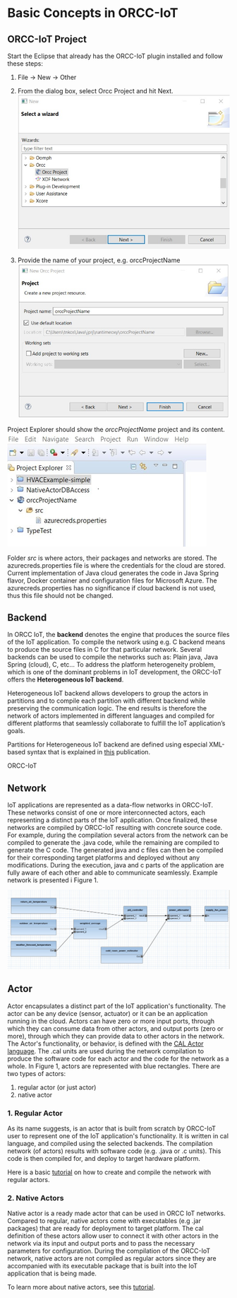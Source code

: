 # Basic Concepts in ORCC-IoT

## ORCC-IoT Project

Start the Eclipse that already has the ORCC-IoT plugin installed and follow these steps:
1. File -> New -> Other 

2. From the dialog box, select Orcc Project and hit Next.   
![New Project](imgs/cworcc/orccnewprj1.jpg)

3. Provide the name of your project, e.g. orccProjectName     
![New Project](imgs/cworcc/orccnewprj2.jpg)

Project Explorer should show the *orccProjectName* project and its content.     
![New Project](imgs/cworcc/orccnewprj3.jpg)

Folder *src* is where actors, their packages and networks are stored. The azurecreds.properties file is
where the credentials for the cloud are stored. Current implementation of Java cloud generates the code in Java Spring flavor, Docker container and configuration files for Microsoft Azure. 
The azurecreds.properties  has no significance if cloud backend is not used, thus this file should
not be changed. 

## Backend
In ORCC IoT, the **backend** denotes the engine that produces the source files of the IoT application. To compile the network using e.g. C backend means to produce the source files in C for that particular network. Several backends can be used to compile the networks such as: Plain java, Java Spring (cloud), C, etc… To address the platform heterogeneity problem, which is one of the dominant problems in IoT development, the ORCC-IoT offers the **Heterogeneous IoT backend**. 

Heterogeneous IoT backend allows developers to group the actors in partitions and to compile each partition with different backend while preserving the communication logic. The end results is therefore the network of actors implemented in different languages and compiled for different platforms that seamlessly collaborate to fulfill the IoT application’s goals. 

Partitions for Heterogeneous IoT backend are defined using especial XML-based syntax that is explained in [this](https://www.researchgate.net/publication/331319887_Dataflow-based_Heterogeneous_Code_Generator_for_IoT_Applications) publication. 

ORCC-IoT 

## Network
IoT applications are represented as a data-flow networks in ORCC-IoT. These networks consist of one or more 
interconnected actors, each representing a distinct parts of the IoT application. Once finalized, these networks are compiled by ORCC-IoT resulting with concrete source code. For example, during the compilation several actors from the network 
can be compiled to generate the .java code, while the remaining are compiled to generate the C code. The generated java and c files can then be compiled for their corresponding
target platforms and deployed without any modifications.  During the execution, java and c parts of the application are fully aware of each other and able to communicate seamlessly. 
Example network is presented i Figure 1. 

![Example_network](imgs/cworcc/hvacapp.jpg)

## Actor 
Actor encapsulates a distinct part of the IoT application's functionality. The actor can be any device (sensor, actuator) or it can be an application running in the cloud. Actors can have zero or more input ports, through which they
can consume data from other actors, and output ports (zero or more), through which they can provide data to other actors in the network. The
Actor's functionality, or behavior, is defined with the [CAL Actor language](https://en.wikipedia.org/wiki/CAL_Actor_Language).
The .cal units are used during the network compilation to produce the software code for each actor and the code for the network as a whole. 
In Figure 1, actors are represented with blue rectangles. There are two types of actors:

1. regular actor (or just actor)
2. native actor   

### 1. Regular Actor
As its name suggests, is an actor that is built from scratch by ORCC-IoT user to represent one of the IoT application's functionality. 
It is written in cal language, and compiled using the selected backends. The compilation network (of actors) results with software code
(e.g. .java or .c units). This code is then compiled for, and deploy to target hardware platform.

Here is a basic [tutorial](CompileWithORCC.md) on how to create and compile the network with regular actors.  


### 2. Native Actors
Native actor is a ready made actor that can be used in ORCC IoT networks. Compared to regular, native actors come with executables
(e.g .jar packages) that are ready for deployment to target platform. The cal definition of these actors allow user to connect it 
with other actors in the network via its input and output ports and to pass the necessary parameters for configuration. During the 
compilation of the ORCC-IoT network, native actors are not compiled as regular actors since they are accompanied with its executable
package that is built into the IoT application that is being made.

To learn more about native actors, see this [tutorial](NativeActors.md). 